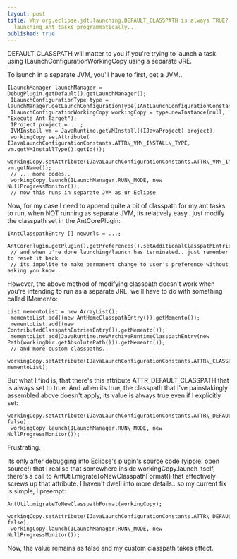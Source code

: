 ```yaml
---
layout: post
title: Why org.eclipse.jdt.launching.DEFAULT_CLASSPATH is always TRUE? And more on
  launching Ant tasks programmatically...
published: true
---
```

DEFAULT\_CLASSPATH will matter to you if you're trying to launch a task using ILaunchConfigurationWorkingCopy using a separate JRE.  
  
To launch in a separate JVM, you'll have to first, get a JVM..

    
    
    ILaunchManager launchManager = DebugPlugin.getDefault().getLaunchManager();  
     ILaunchConfigurationType type = launchManager.getLaunchConfigurationType(IAntLaunchConfigurationConstants.ID\_ANT\_LAUNCH\_CONFIGURATION\_TYPE);  
     ILaunchConfigurationWorkingCopy workingCopy = type.newInstance(null, "Execute Ant Target");  
     IProject project = ...;  
     IVMInstall vm = JavaRuntime.getVMInstall((IJavaProject) project);  
     workingCopy.setAttribute( IJavaLaunchConfigurationConstants.ATTR\_VM\_INSTALL\_TYPE, vm.getVMInstallType().getId());  
     workingCopy.setAttribute(IJavaLaunchConfigurationConstants.ATTR\_VM\_INSTALL\_NAME, vm.getName());  
     // ... more codes..   
     workingCopy.launch(ILaunchManager.RUN\_MODE, new NullProgressMonitor());   
     // now this runs in separate JVM as ur Eclipse
    

Now, for my case I need to append quite a bit of classpath for my ant tasks to run, when NOT running as separate JVM, its relatively easy.. just modify the classpath set in the AntCorePlugin:  

    
    
    IAntClasspathEntry [] newUrls = ...;  
     AntCorePlugin.getPlugin().getPreferences().setAdditionalClasspathEntries(newUrls);  
     // and when u're done launching/launch has terminated.. just remember to reset it back  
     // its impolite to make permanent change to user's preference without asking you know..
    

However, the above method of modifying classpath doesn't work when you're intending to run as a separate JRE, we'll have to do with something called IMemento:  

    
    
    List mementoList = new ArrayList();  
     mementoList.add((new AntHomeClasspathEntry()).getMemento());  
     mementoList.add((new ContributedClasspathEntriesEntry()).getMemento());  
     mementoList.add(JavaRuntime.newArchiveRuntimeClasspathEntry(new Path(workingDir.getAbsolutePath())).getMemento());  
     // and more custom classpaths..   
     workingCopy.setAttribute(IJavaLaunchConfigurationConstants.ATTR\_CLASSPATH, mementoList);
    

But what I find is, that there's this attribute ATTR\_DEFAULT\_CLASSPATH that is always set to true. And when its true, the classpath that I've painstakingly assembled above doesn't apply, its value is always true even if I explicitly set:  

    
    
    workingCopy.setAttribute(IJavaLaunchConfigurationConstants.ATTR\_DEFAULT\_CLASSPATH, false);  
     workingCopy.launch(ILaunchManager.RUN\_MODE, new NullProgressMonitor());
    

Frustrating.   
  
Its only after debugging into Eclipse's plugin's source code (yippie! open source!) that I realise that somewhere inside workingCopy.launch itself, there's a call to AntUtil.migrateToNewClasspathFormat() that effectively screws up that attribute. I haven't dwell into more details.. so my current fix is simple, I preempt:  

    
    
    AntUtil.migrateToNewClasspathFormat(workingCopy);  
     workingCopy.setAttribute(IJavaLaunchConfigurationConstants.ATTR\_DEFAULT\_CLASSPATH, false);  
     workingCopy.launch(ILaunchManager.RUN\_MODE, new NullProgressMonitor());
    

Now, the value remains as false and my custom classpath takes effect.  
  

